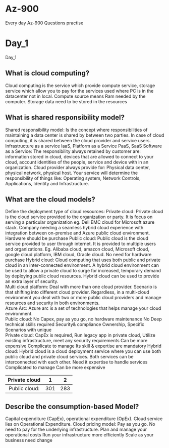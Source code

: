 # Az-900
Every day Az-900 Questions practise
# Day_1
Day_1
## What is cloud computing? 
Cloud computing is the service which provide compute service, storage service which allow you to pay for the services used where PC is in the datacenter not in local. 
Compute source means Ram needed by the computer. 
Storage data need to be stored in the resources
## What is shared responsibility model?
Shared responsibility model: Is the concept where responsibilities of maintaining a data center is shared by between two parties. In case of cloud computing, it is shared between the cloud provider and service users. 
Infrastructure as a service IaaS, Platform as a Service PaaS, SaaS Software as a Service: 
The responsibility always retained by customer are:  information stored in cloud, devices that are allowed to connect to your cloud, account identities of the people, service and device with in an organization. 
Cloud provider always provide for: Physical data center, physical network, physical host.
Your service will determine the responsibility of things like: Operating system, Network Controls, Applications, Identity and Infrastructure. 
## What are the cloud models?
Define the deployment type of cloud resources: 
Private cloud:  Private cloud is the cloud service provided to the organization or party. It is focus on serving a particular organization eg. Dell EMC cloud for Microsoft azure stack. Company needing a seamless hybrid cloud experience with integration between on-premise and Azure public cloud environment. Hardware should be purchase 
Public cloud: Public cloud is the cloud service provided to user through internet. It is provided to multiple users and organizations. Eg. Alibaba cloud, amazon cloud, Microsoft cloud, google cloud platform, IBM cloud, Oracle cloud. No need for hardware purchase 
Hybrid cloud: Cloud computing that uses both public and private cloud in an inter-connected environment. A hybrid cloud environment can be used to allow a private cloud to surge for increased, temporary demand by deploying public cloud resources. Hybrid cloud can be used to provide an extra layer of security.                                             
Multi cloud platform:  Deal with more than one cloud provider. Scenario is that shifting into different cloud provider. Regardless, in a multi-cloud environment you deal with two or more public cloud providers and manage resources and security in both environments.  
Azure Arc: Azure arc is a set of technologies that helps manage your cloud environment.   
Public cloud:	No Capex, pay as you go, no hardware maintenance
No Deep technical skills required	Security& compliance 
Ownership, Specific Scenarios with unique                  
Private cloud:	CapEx is required, Run legacy app in private cloud, Utilize existing infrastructure, meet any security requirements 	Can be more expensive
Complicate to manage 
Its skill & expertise are mandatory 
Hybrid cloud: 	Hybrid cloud is a cloud deployment service where you can use both public cloud and private cloud services. Both services can be interconnected with each other.  	Need it expertise to handle services 
Complicated to manage 
Can be more expensive 

| Private cloud              | 1    | 2    |
| :-----:              | :---: | :---: |
| Public cloud:        | 301   | 283   |

## Describe the consumption-based Model? 
Capital expenditure (CapEx), operational expenditure (OpEx).
Cloud service lies on Operational Expenditure. 
Cloud pricing model: Pay as you go. No need to pay for the underlying infrastructure. 
Plan and manage your operational costs
Run your infrastructure more efficiently 
Scale as your business need change  

